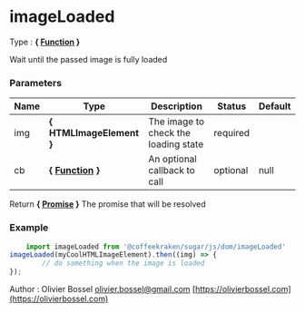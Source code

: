 # imageLoaded

<!-- @namespace: sugar.js.dom.imageLoaded -->

Type : **{ [Function](https://developer.mozilla.org/fr/docs/Web/JavaScript/Reference/Objets_globaux/Function) }**


Wait until the passed image is fully loaded



### Parameters
Name  |  Type  |  Description  |  Status  |  Default
------------  |  ------------  |  ------------  |  ------------  |  ------------
img  |  **{ HTMLImageElement }**  |  The image to check the loading state  |  required  |
cb  |  **{ [Function](https://developer.mozilla.org/fr/docs/Web/JavaScript/Reference/Objets_globaux/Function) }**  |  An optional callback to call  |  optional  |  null

Return **{ [Promise](https://developer.mozilla.org/fr/docs/Web/JavaScript/Reference/Objets_globaux/Promise) }** The promise that will be resolved

### Example
```js
	import imageLoaded from '@coffeekraken/sugar/js/dom/imageLoaded'
imageLoaded(myCoolHTMLImageElement).then((img) => {
		// do something when the image is loaded
});
```
Author : Olivier Bossel [olivier.bossel@gmail.com](mailto:olivier.bossel@gmail.com) [https://olivierbossel.com](https://olivierbossel.com)
